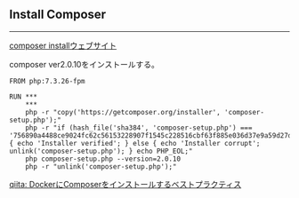 ## Install Composer
---
[composer installウェブサイト](https://getcomposer.org/download/)

composer ver2.0.10をインストールする。
```
FROM php:7.3.26-fpm

RUN ***
    ***
    php -r "copy('https://getcomposer.org/installer', 'composer-setup.php');"
    php -r "if (hash_file('sha384', 'composer-setup.php') === '756890a4488ce9024fc62c56153228907f1545c228516cbf63f885e036d37e9a59d27d63f46af1d4d07ee0f76181c7d3') { echo 'Installer verified'; } else { echo 'Installer corrupt'; unlink('composer-setup.php'); } echo PHP_EOL;"
    php composer-setup.php --version=2.0.10
    php -r "unlink('composer-setup.php');"
```

[qiita: DockerにComposerをインストールするベストプラクティス](https://qiita.com/yatsbashy/items/02bbbebbfe7e5a5976bc)